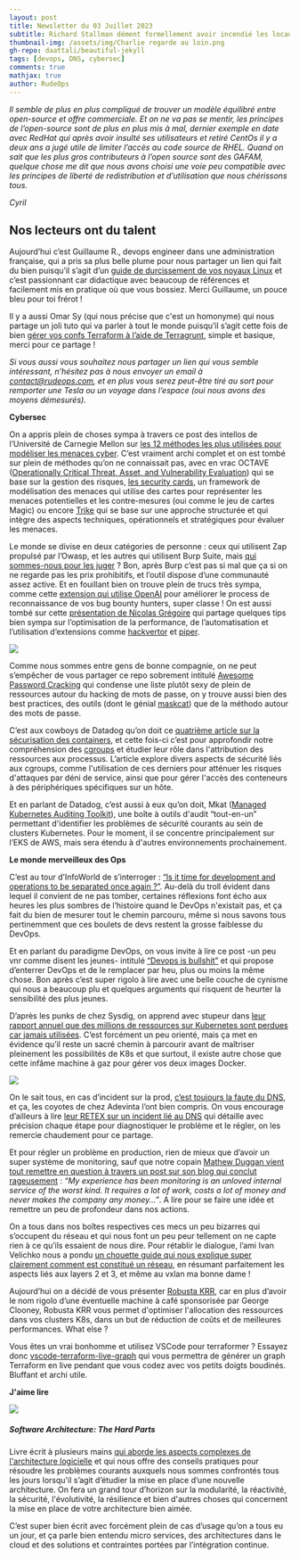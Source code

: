 ```yaml
---
layout: post
title: Newsletter du 03 Juillet 2023
subtitle: Richard Stallman dément formellement avoir incendié les locaux de RedHat		
thumbnail-img: /assets/img/Charlie regarde au loin.png
gh-repo: daattali/beautiful-jekyll
tags: [devops, DNS, cybersec]
comments: true
mathjax: true
author: RudeOps
---
```


_Il semble de plus en plus compliqué de trouver un modèle équilibré entre open-source et offre commerciale. Et on ne va pas se mentir, les principes de l’open-source sont de plus en plus mis à mal, dernier exemple en date avec RedHat qui après avoir insulté ses utilisateurs et retiré CentOs il y a deux ans a jugé utile de limiter l’accès au code source de RHEL. Quand on sait que les plus gros contributeurs à l’open source sont des GAFAM, quelque chose me dit que nous avons choisi une voie peu compatible avec les principes de liberté de redistribution et d’utilisation que nous chérissons tous._

_Cyril_  


## Nos lecteurs ont du talent

Aujourd’hui c’est Guillaume R., devops engineer dans une administration française, qui a pris sa plus belle plume pour nous partager un lien qui fait du bien puisqu’il s’agit d’un  [guide de durcissement de vos noyaux Linux](https://madaidans-insecurities.github.io/guides/linux-hardening.html)  et c’est passionnant car didactique avec beaucoup de références et facilement mis en pratique où que vous bossiez. Merci Guillaume, un pouce bleu pour toi frérot !

Il y a aussi Omar Sy (qui nous précise que c'est un homonyme) qui nous partage un joli tuto qui va parler à tout le monde puisqu’il s’agit cette fois de bien  [gérer vos confs Terraform à l’aide de Terragrunt](https://medium.com/otto-tech/infrastructure-as-code-iac-keeping-terraform-configuration-dry-with-terragrunt-bdb33bdac907), simple et basique, merci pour ce partage !

_Si vous aussi vous souhaitez nous partager un lien qui vous semble intéressant, n’hésitez pas à nous envoyer un email à  [contact@rudeops.com](mailto:contact@rudeops.com), et en plus vous serez peut-être tiré au sort pour remporter une Tesla ou un voyage dans l’espace (oui nous avons des moyens démesurés)._  

**Cybersec**

On a appris plein de choses sympa à travers ce post des intellos de l’Université de Carnegie Mellon sur  [les 12 méthodes les plus utilisées pour modéliser les menaces cyber](https://insights.sei.cmu.edu/blog/threat-modeling-12-available-methods/). C’est vraiment archi complet et on est tombé sur plein de méthodes qu’on ne connaissait pas, avec en vrac OCTAVE ([Operationally Critical Threat, Asset, and Vulnerability Evaluation](https://resources.sei.cmu.edu/library/Asset-view.cfm?assetid=51546)) qui se base sur la gestion des risques,  [les security cards](http://securitycards.cs.washington.edu/index.html), un framework de modélisation des menaces qui utilise des cartes pour représenter les menaces potentielles et les contre-mesures (oui comme le jeu de cartes Magic) ou encore  [Trike](http://www.octotrike.org/) qui se base sur une approche structurée et qui intègre des aspects techniques, opérationnels et stratégiques pour évaluer les menaces.

Le monde se divise en deux catégories de personne : ceux qui utilisent Zap propulsé par l’Owasp, et les autres qui utilisent Burp Suite, mais  [qui sommes-nous pour les juger](https://www.apisec.ai/blog/burp-suite-vs-zap)  ? Bon, après Burp c’est pas si mal que ça si on ne regarde pas les prix prohibitifs, et l’outil dispose d’une communauté assez active. Et en fouillant bien on trouve plein de trucs très sympa, comme cette  [extension qui utilise OpenAI](https://github.com/hisxo/ReconAIzer)  pour améliorer le process de reconnaissance de vos bug bounty hunters, super classe ! On est aussi tombé sur cette  [présentation de Nicolas Grégoire](https://www.agarri.fr/docs/nsec23-burp_tips_n_tricks.pdf)  qui partage quelques tips bien sympa sur l’optimisation de la performance, de l’automatisation et l’utilisation d’extensions comme  [hackvertor](https://portswigger.net/research/bypassing-wafs-and-cracking-xor-with-hackvertor) et  [piper](https://github.com/PortSwigger/piper).

![](https://storage.mlcdn.com/account_image/325165/8bZ5Iq4Yu86h0OhkYs6OG3Jb8aZW1XHjIasEniyD.png)

Comme nous sommes entre gens de bonne compagnie, on ne peut s’empêcher de vous partager ce repo sobrement intitulé  [Awesome Password Cracking](https://github.com/n0kovo/awesome-password-cracking)  qui condense une liste plutôt sexy de plein de ressources autour du hacking de mots de passe, on y trouve aussi bien des best practices, des outils (dont le génial  [maskcat](https://github.com/JakeWnuk/maskcat)) que de la méthodo autour des mots de passe.

C’est aux cowboys de Datadog qu’on doit ce  [quatrième article sur la sécurisation des containers](https://securitylabs.datadoghq.com/articles/container-security-fundamentals-part-4/), et cette fois-ci c’est pour approfondir notre compréhension des  [cgroups](https://man7.org/linux/man-pages/man7/cgroups.7.html) et étudier leur rôle dans l'attribution des ressources aux processus. L’article explore divers aspects de sécurité liés aux cgroups, comme l'utilisation de ces derniers pour atténuer les risques d'attaques par déni de service, ainsi que pour gérer l'accès des conteneurs à des périphériques spécifiques sur un hôte.

Et en parlant de Datadog, c’est aussi à eux qu’on doit, Mkat ([Managed Kubernetes Auditing Toolkit](https://github.com/DataDog/managed-kubernetes-auditing-toolkit)), une boîte à outils d'audit “tout-en-un” permettant d'identifier les problèmes de sécurité courants au sein de clusters Kubernetes. Pour le moment, il se concentre principalement sur l’EKS de AWS, mais sera étendu à d'autres environnements prochainement.  

**Le monde merveilleux des Ops**

C’est au tour d’InfoWorld de s’interroger :  [“Is it time for development and operations to be separated once again ?”](https://www.infoworld.com/article/3669477/devs-don-t-want-to-do-ops.html). Au-delà du troll évident dans lequel il convient de ne pas tomber, certaines réflexions font écho aux heures les plus sombres de l’histoire quand le DevOps n'existait pas, et ça fait du bien de mesurer tout le chemin parcouru, même si nous savons tous pertinemment que ces boulets de devs restent la grosse faiblesse du DevOps.

Et en parlant du paradigme DevOps, on vous invite à lire ce post -un peu vnr comme disent les jeunes- intitulé  [“Devops is bullshit”](https://blog.massdriver.cloud/posts/devops-is-bullshit/)  et qui propose d’enterrer DevOps et de le remplacer par heu, plus ou moins la même chose. Bon après c’est super rigolo à lire avec une belle couche de cynisme qui nous a beaucoup plu et quelques arguments qui risquent de heurter la sensibilité des plus jeunes.

D’après les punks de chez Sysdig, on apprend avec stupeur dans  [leur rapport annuel que des millions de ressources sur Kubernetes sont perdues car jamais utilisées](https://sysdig.com/blog/millions-wasted-kubernetes/). C’est forcément un peu orienté, mais ça met en évidence qu’il reste un sacré chemin à parcourir avant de maîtriser pleinement les possibilités de K8s et que surtout, il existe autre chose que cette infâme machine à gaz pour gérer vos deux images Docker.  

![](https://storage.mlcdn.com/account_image/325165/45X1nXD48LisNAJUeJzySi6dZoBOxsame3dDvNBE.png)

On le sait tous, en cas d’incident sur la prod,  [c’est toujours la faute du DNS](https://www.pentestpartners.com/security-blog/its-always-dns-heres-why/), et ça, les coyotes de chez Adevinta l’ont bien compris. On vous encourage d’ailleurs à lire  [leur RETEX sur un incident lié au DNS](https://medium.com/adevinta-tech-blog/its-not-always-dns-unless-it-is-16858df17d3f)  qui détaille avec précision chaque étape pour diagnostiquer le problème et le régler, on les remercie chaudement pour ce partage.

Et pour régler un problème en production, rien de mieux que d’avoir un super système de monitoring, sauf que notre copain  [Mathew Duggan vient tout remettre en question à travers un post sur son blog qui conclut rageusement](https://matduggan.com/were-all-doing-metrics-wrong/)  :  _“My experience has been monitoring is an unloved internal service of the worst kind. It requires a lot of work, costs a lot of money and never makes the company any money…”_. A lire pour se faire une idée et remettre un peu de profondeur dans nos actions.

On a tous dans nos boîtes respectives ces mecs un peu bizarres qui s’occupent du réseau et qui nous font un peu peur tellement on ne capte rien à ce qu’ils essaient de nous dire. Pour rétablir le dialogue, l’ami Ivan Velichko nous a pondu  [un chouette guide qui nous explique super clairement comment est constitué un réseau](https://iximiuz.com/en/posts/computer-networking-101/), en résumant parfaitement les aspects liés aux layers 2 et 3, et même au vxlan ma bonne dame !  

Aujourd’hui on a décidé de vous présenter  [Robusta KRR](https://github.com/robusta-dev/krr), car en plus d’avoir le nom rigolo d’une éventuelle machine à café sponsorisée par George Clooney, Robusta KRR vous permet d'optimiser l'allocation des ressources dans vos clusters K8s, dans un but de réduction de coûts et de meilleures performances. What else ?

Vous êtes un vrai bonhomme et utilisez VSCode pour terraformer ? Essayez donc  [vscode-terraform-live-graph](https://github.com/adamiBs/vscode-terraform-live-graph)  qui vous permettra de générer un graph Terraform en live pendant que vous codez avec vos petits doigts boudinés. Bluffant et archi utile.

**J'aime lire**

![](https://storage.mlcdn.com/account_image/325165/1wH7EN6zJwtIiJ0YA9NeAhHfdRa1B9jFjVZThwHU.png)

##### Software Architecture: The Hard Parts

Livre écrit à plusieurs mains  [qui aborde les aspects complexes de l'architecture logicielle](https://www.oreilly.com/library/view/software-architecture-the/9781492086888/)  et qui nous offre des conseils pratiques pour résoudre les problèmes courants auxquels nous sommes confrontés tous les jours lorsqu'il s’agit d’étudier la mise en place d’une nouvelle architecture. On fera un grand tour d’horizon sur la modularité, la réactivité, la sécurité, l'évolutivité, la résilience et bien d'autres choses qui concernent la mise en place de votre architecture bien aimée.

C’est super bien écrit avec forcément plein de cas d’usage qu’on a tous eu un jour, et ça parle bien entendu micro services, des architectures dans le cloud et des solutions et contraintes portées par l’intégration continue.